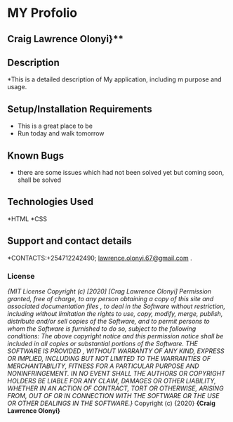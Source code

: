 # MY Profolio #
## Craig Lawrence Olonyi}**
## Description
*This is a detailed description of My application, including m purpose and usage.
## Setup/Installation Requirements
* This is a great place to be
* Run today and walk tomorrow
## Known Bugs
* there are some issues which had not been solved yet but coming soon, shall be solved
## Technologies Used
*HTML
*CSS
## Support and contact details
*CONTACTS:+254712242490; lawrence.olonyi.67@gmail.com .
### License
*{MIT License
Copyright (c) [2020] [Crag Lawrence Olonyi]
Permission granted, free of charge, to any person obtaining a copy
of this site and associated documentation files , to deal
in the Software without restriction, including without limitation the rights
to use, copy, modify, merge, publish, distribute and/or sell
copies of the Software, and to permit persons to whom the Software is
furnished to do so, subject to the following conditions:
The above copyright notice and this permission notice shall be included in all
copies or substantial portions of the Software.
THE SOFTWARE IS PROVIDED , WITHOUT WARRANTY OF ANY KIND, EXPRESS OR
IMPLIED, INCLUDING BUT NOT LIMITED TO THE WARRANTIES OF MERCHANTABILITY,
FITNESS FOR A PARTICULAR PURPOSE AND NONINFRINGEMENT. IN NO EVENT SHALL THE
AUTHORS OR COPYRIGHT HOLDERS BE LIABLE FOR ANY CLAIM, DAMAGES OR OTHER
LIABILITY, WHETHER IN AN ACTION OF CONTRACT, TORT OR OTHERWISE, ARISING FROM,
OUT OF OR IN CONNECTION WITH THE SOFTWARE OR THE USE OR OTHER DEALINGS IN THE
SOFTWARE.}*
Copyright (c) {2020} **{Craig Lawrence Olonyi}**
 







